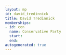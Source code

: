 ```yaml
---
layout: mp
id: david_tredinnick
title: David Tredinnick
memberships:
- id: con
  name: Conservative Party
  start: 
  end: 
autogenerated: true
---
```

